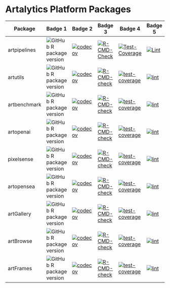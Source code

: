 # Artalytics Platform Packages
| Package     | Badge 1                                                                                                                       | Badge 2                                                                                                   | Badge 3                                                                                                                 | Badge 4                                                                                                                           | Badge 5                                                                                                                 |
|-------------|-------------------------------------------------------------------------------------------------------------------------------|-----------------------------------------------------------------------------------------------------------|-------------------------------------------------------------------------------------------------------------------------|-----------------------------------------------------------------------------------------------------------------------------------|-------------------------------------------------------------------------------------------------------------------------|
| artpipelines | ![GitHub R package version](https://img.shields.io/github/r-package/v/r-data-science/artalytics-info?filename=package%2Fartpipelines%2FDESCRIPTION&style=flat&color=%231c98e3) | [![codecov](https://codecov.io/gh/r-data-science/artpipelines/graph/badge.svg?token=nHspAlC64x)](https://codecov.io/gh/r-data-science/artpipelines) | [![R-CMD-Check](https://github.com/r-data-science/artpipelines/actions/workflows/R-CMD-check.yaml/badge.svg?branch=main)](https://github.com/r-data-science/artpipelines/actions/workflows/R-CMD-check.yaml) | [![Test-Coverage](https://github.com/r-data-science/artpipelines/actions/workflows/test-coverage.yaml/badge.svg?branch=main)](https://github.com/r-data-science/artpipelines/actions/workflows/test-coverage.yaml) | [![Lint](https://github.com/r-data-science/artpipelines/actions/workflows/lint.yaml/badge.svg?branch=main)](https://github.com/r-data-science/artpipelines/actions/workflows/lint.yaml) |
| artutils    | ![GitHub R package version](https://img.shields.io/github/r-package/v/r-data-science/artalytics-info?filename=package%2Fartutils%2FDESCRIPTION&style=flat&color=%231c98e3)        | [![codecov](https://codecov.io/gh/r-data-science/artutils/branch/main/graph/badge.svg?token=JvpOdRkVhb)](https://codecov.io/gh/r-data-science/artutils)     | [![R-CMD-check](https://github.com/r-data-science/artutils/actions/workflows/R-CMD-check.yaml/badge.svg?branch=main)](https://github.com/r-data-science/artutils/actions/workflows/R-CMD-check.yaml) | [![test-coverage](https://github.com/r-data-science/artutils/actions/workflows/test-coverage.yaml/badge.svg?branch=main)](https://github.com/r-data-science/artutils/actions/workflows/test-coverage.yaml) | [![lint](https://github.com/r-data-science/artutils/actions/workflows/lint.yaml/badge.svg?branch=main)](https://github.com/r-data-science/artutils/actions/workflows/lint.yaml) |
| artbenchmark | ![GitHub R package version](https://img.shields.io/github/r-package/v/r-data-science/artalytics-info?filename=package%2Fartbenchmark%2FDESCRIPTION&style=flat&color=%231c98e3)   | [![codecov](https://codecov.io/gh/r-data-science/artbenchmark/branch/main/graph/badge.svg?token=QC8cw4nPfx)](https://codecov.io/gh/r-data-science/artbenchmark) | [![R-CMD-check](https://github.com/r-data-science/artbenchmark/actions/workflows/R-CMD-check.yaml/badge.svg?branch=main)](https://github.com/r-data-science/artbenchmark/actions/workflows/R-CMD-check.yaml) | [![test-coverage](https://github.com/r-data-science/artbenchmark/actions/workflows/test-coverage.yaml/badge.svg?branch=main)](https://github.com/r-data-science/artbenchmark/actions/workflows/test-coverage.yaml) | [![lint](https://github.com/r-data-science/artbenchmark/actions/workflows/lint.yaml/badge.svg?branch=main)](https://github.com/r-data-science/artbenchmark/actions/workflows/lint.yaml) |
| artopenai  | ![GitHub R package version](https://img.shields.io/github/r-package/v/r-data-science/artalytics-info?filename=package%2Fartopenai%2FDESCRIPTION&style=flat&color=%231c98e3)       | [![codecov](https://codecov.io/gh/r-data-science/artopenai/branch/main/graph/badge.svg?token=xavgRoo6kk)](https://codecov.io/gh/r-data-science/artopenai)  | [![R-CMD-check](https://github.com/r-data-science/artopenai/actions/workflows/R-CMD-check.yaml/badge.svg?branch=main)](https://github.com/r-data-science/artopenai/actions/workflows/R-CMD-check.yaml) | [![test-coverage](https://github.com/r-data-science/artopenai/actions/workflows/test-coverage.yaml/badge.svg?branch=main)](https://github.com/r-data-science/artopenai/actions/workflows/test-coverage.yaml) | [![lint](https://github.com/r-data-science/artopenai/actions/workflows/lint.yaml/badge.svg?branch=main)](https://github.com/r-data-science/artopenai/actions/workflows/lint.yaml) |
| pixelsense | ![GitHub R package version](https://img.shields.io/github/r-package/v/r-data-science/artalytics-info?filename=package%2Fpixelsense%2FDESCRIPTION&style=flat&color=%231c98e3)      | [![codecov](https://codecov.io/gh/r-data-science/pixelsense/branch/main/graph/badge.svg?token=n3oeGuWlIl)](https://codecov.io/gh/r-data-science/pixelsense) | [![R-CMD-check](https://github.com/r-data-science/pixelsense/actions/workflows/R-CMD-check.yaml/badge.svg)](https://github.com/r-data-science/pixelsense/actions/workflows/R-CMD-check.yaml) | [![test-coverage](https://github.com/r-data-science/pixelsense/actions/workflows/test-coverage.yaml/badge.svg?branch=main)](https://github.com/r-data-science/pixelsense/actions/workflows/test-coverage.yaml) | [![lint](https://github.com/r-data-science/pixelsense/actions/workflows/lint.yaml/badge.svg)](https://github.com/r-data-science/pixelsense/actions/workflows/lint.yaml) |
| artopensea | ![GitHub R package version](https://img.shields.io/github/r-package/v/r-data-science/artalytics-info?filename=package%2Fartopensea%2FDESCRIPTION&style=flat&color=%231c98e3)      | [![codecov](https://codecov.io/gh/r-data-science/artopensea/graph/badge.svg?token=Ad3ybw17Rs)](https://codecov.io/gh/r-data-science/artopensea)        | [![R-CMD-check](https://github.com/r-data-science/artopensea/actions/workflows/R-CMD-check.yaml/badge.svg?branch=main)](https://github.com/r-data-science/artopensea/actions/workflows/R-CMD-check.yaml) | [![test-coverage](https://github.com/r-data-science/artopensea/actions/workflows/test-coverage.yaml/badge.svg?branch=main)](https://github.com/r-data-science/artopensea/actions/workflows/test-coverage.yaml) | [![lint](https://github.com/r-data-science/artopensea/actions/workflows/lint.yaml/badge.svg?branch=main)](https://github.com/r-data-science/artopensea/actions/workflows/lint.yaml) |
| artGallery | ![GitHub R package version](https://img.shields.io/github/r-package/v/r-data-science/artalytics-info?filename=package%2FartGallery%2FDESCRIPTION&style=flat&color=%231c98e3)    | [![codecov](https://codecov.io/gh/r-data-science/artGallery/graph/badge.svg?token=eycz8AfmwQ)](https://codecov.io/gh/r-data-science/artGallery)       | [![R-CMD-check](https://github.com/r-data-science/artGallery/actions/workflows/R-CMD-check.yaml/badge.svg)](https://github.com/r-data-science/artGallery/actions/workflows/R-CMD-check.yaml) | [![test-coverage](https://github.com/r-data-science/artGallery/actions/workflows/test-coverage.yaml/badge.svg)](https://github.com/r-data-science/artGallery/actions/workflows/test-coverage.yaml) | [![lint](https://github.com/r-data-science/artGallery/actions/workflows/lint.yaml/badge.svg)](https://github.com/r-data-science/artGallery/actions/workflows/lint.yaml) |
| artBrowse | ![GitHub R package version](https://img.shields.io/github/r-package/v/r-data-science/artalytics-info?filename=package%2FartBrowse%2FDESCRIPTION&style=flat&color=%231c98e3) | [![codecov](https://codecov.io/gh/r-data-science/artBrowse/graph/badge.svg?token=RbTEeIDV6a)](https://codecov.io/gh/r-data-science/artBrowse) | [![R-CMD-check](https://github.com/r-data-science/artBrowse/actions/workflows/R-CMD-check.yaml/badge.svg?branch=main)](https://github.com/r-data-science/artBrowse/actions/workflows/R-CMD-check.yaml) | [![test-coverage](https://github.com/r-data-science/artBrowse/actions/workflows/test-coverage.yaml/badge.svg)](https://github.com/r-data-science/artBrowse/actions/workflows/test-coverage.yaml) | [![lint](https://github.com/r-data-science/artBrowse/actions/workflows/lint.yaml/badge.svg)](https://github.com/r-data-science/artBrowse/actions/workflows/lint.yaml) |
| artFrames | ![GitHub R package version](https://img.shields.io/github/r-package/v/r-data-science/artalytics-info?filename=package%2Fartpipelines%2FDESCRIPTION&style=flat&color=%231c98e3) | [![codecov](https://codecov.io/gh/r-data-science/artFrames/graph/badge.svg?token=2fTaWPHDWr)](https://codecov.io/gh/r-data-science/artFrames) | [![R-CMD-check](https://github.com/r-data-science/artFrames/actions/workflows/R-CMD-check.yaml/badge.svg)](https://github.com/r-data-science/artFrames/actions/workflows/R-CMD-check.yaml) | [![test-coverage](https://github.com/r-data-science/artFrames/actions/workflows/test-coverage.yaml/badge.svg)](https://github.com/r-data-science/artFrames/actions/workflows/test-coverage.yaml) | [![lint](https://github.com/r-data-science/artFrames/actions/workflows/lint.yaml/badge.svg)](https://github.com/r-data-science/artFrames/actions/workflows/lint.yaml) |
